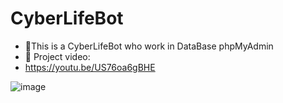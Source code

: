 # CyberLifeBot

- 👀This is a CyberLifeBot who work in DataBase phpMyAdmin
- 👀 Project video:
- https://youtu.be/US76oa6gBHE

![image](https://user-images.githubusercontent.com/60610578/116785173-68817e80-aa98-11eb-8eed-4c17fdc7c7f9.png)
